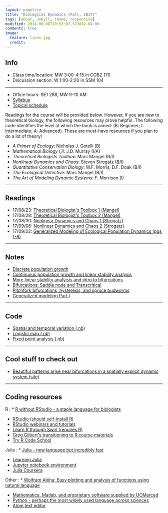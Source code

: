 ```yaml
---
layout: pagetrim
title: "Ecological Dynamics (Fall, 2017)"
tags: [about, Jekyll, theme, responsive]
modified: 2014-08-08T20:53:07.573882-04:00
comments: true
image:
  feature: lions.jpg
  credit:
---
```


## Info
*	Class time/location: MW 3:00-4:15 in COB2 170  
*	Discussion section: W 1:00-2:20 in SSM 104

<hr>

*	Office hours: SE1 288, MW 9-10 AM  
*	[Syllabus](http://jdyeakel.github.io/teaching/ecodyn/syllabus.pdf)  
*	[Topical schedule](http://jdyeakel.github.io/teaching/ecodyn/schedule.pdf)

Readings for the course will be provided below. However, if you are new to theoretical biology, the following resources may prove helpful. The following code identifies the level at which the book is aimed: (B: Beginner; I: Intermediate; A: Advanced). These are must-have resources if you plan to do a lot of theory!  

* *A Primer of Ecology*: Nicholas J. Gotelli (B)  
* *Mathematical Biology I,II*: J.D. Murray (I/A)  
* *Theoretical Biologists Toolbox*: Marc Mangel (B/I)  
* *Nonlinear Dynamics and Chaos*: Steven Strogatz (B/I)  
* *Quantitative Conservation Biology*: W.F. Morris, D.F. Doak (B/I)  
* *The Ecological Detective*: Marc Mangel (B/I)  
* *The Art of Modeling Dynamic Systems*: F. Morrison (I)  

<hr>

## Readings
*	17/08/23: [Theoretical Biologist's Toolbox 1 (Mangel)](http://jdyeakel.github.io/teaching/ecodyn/Mangel_TBT1.pdf)  
*	17/08/28: [Theoretical Biologist's Toolbox 2 (Mangel)](http://jdyeakel.github.io/teaching/ecodyn/Mangel_TBT2.pdf)  
*	17/08/30: [Nonlinear Dynamics and Chaos 1 (Strogatz)](http://jdyeakel.github.io/teaching/ecodyn/Strogatz_NDC1.pdf)  
*	17/09/06: [Nonlinear Dynamics and Chaos 2 (Strogatz)](http://jdyeakel.github.io/teaching/ecodyn/Strogatz_NDC2.pdf)  
*	17/09/22: [Generalized Modeling of Ecological Population Dynamics (pgs 1-6) ](http://jdyeakel.github.io/teaching/ecodyn/GenModeling.pdf)  

<hr>

## Notes
* [Discrete population growth](http://jdyeakel.github.io/teaching/ecodyn/notes/Ecodyn_notes1.pdf)  
* [Continuous population growth and linear stability analysis](http://jdyeakel.github.io/teaching/ecodyn/notes/Ecodyn_notes2.pdf)  
* [More linear stability analyisis and intro to bifurcations](http://jdyeakel.github.io/teaching/ecodyn/notes/Ecodyn_notes3.pdf)  
* [Bifurcations: Saddle node and Transcritical](http://jdyeakel.github.io/teaching/ecodyn/notes/Ecodyn_notes4.pdf)  
* [Pitchfork bifurcations, hysteresis, and spruce budworms](http://jdyeakel.github.io/teaching/ecodyn/notes/Ecodyn_notes5.pdf)  
* [Generalized modeling Part I](http://jdyeakel.github.io/teaching/ecodyn/notes/Ecodyn_notes5.pdf)  

<hr>

## Code
* [Spatial and temporal variation (.nb)](http://jdyeakel.github.io/teaching/ecodyn/spatial_temp_var.nb)  
* [Logistic map (.nb)](http://jdyeakel.github.io/teaching/ecodyn/logisticmap.nb)  
* [Fixed point analysis (.nb)](http://jdyeakel.github.io/teaching/ecodyn/fixedpoints.nb)  


<hr>

## Cool stuff to check out
* [Beautiful patterns arise near bifurcations in a spatially explicit dynamic system (site)](http://www.reallygross.de/node/35)  

<hr>

## Coding resources
R
: * [R without RStudio - a staple language for biologists](https://www.r-project.org/about.html)  
  * [RStudio (should self-install R)](https://www.rstudio.com/products/rstudio/)  
  * [RStudio webinars and tutorials](https://www.rstudio.com/resources/webinars/)  
  * [Learn R through Swirl (requires R)](http://swirlstats.com/students.html)  
  * [Greg Gilbert's transitioning to R course materials](https://greggilbertlab.sites.ucsc.edu/teaching/rtransition/)  
  * [Try R Code School](http://tryr.codeschool.com/)

Julia
: * [Julia - new language but incredibly fast](https://julialang.org/)  
  * [Learning Julia](https://people.eecs.berkeley.edu/~pcmoritz/julia.html)  
  * [Jupyter notebook environment](http://jupyter.org/)
  * [Julia Coursera](https://www.coursera.org/learn/julia-programming)

Other
: * [Wolfram Alpha: Easy plotting and analysis of functions using natural language](http://www.wolframalpha.com)  
  * [Mathematica, Matlab, and proprietary software supplied by UCMerced](http://it.ucmerced.edu/software-list/)  
  * [Python - perhaps the most widely used language across sciences](https://www.python.org/)  
  * [Atom text editor](https://atom.io/)
